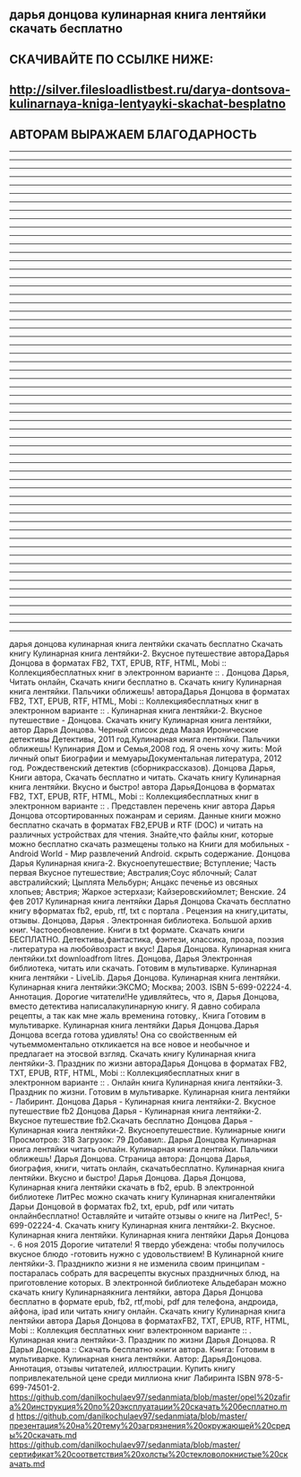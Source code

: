 дарья донцова кулинарная книга лентяйки скачать бесплатно
--------------------------------------------------
СКАЧИВАЙТЕ ПО ССЫЛКЕ НИЖЕ:
--------------------------------------------------
http://silver.filesloadlistbest.ru/darya-dontsova-kulinarnaya-kniga-lentyayki-skachat-besplatno
--------------------------------------------------
АВТОРАМ ВЫРАЖАЕМ БЛАГОДАРНОСТЬ
--------------------------------------------------
--------------------------------------------------
--------------------------------------------------
--------------------------------------------------
--------------------------------------------------
--------------------------------------------------
--------------------------------------------------
--------------------------------------------------
--------------------------------------------------
--------------------------------------------------
--------------------------------------------------
--------------------------------------------------
--------------------------------------------------
--------------------------------------------------
--------------------------------------------------
--------------------------------------------------
--------------------------------------------------
--------------------------------------------------
--------------------------------------------------
--------------------------------------------------
--------------------------------------------------
--------------------------------------------------
--------------------------------------------------
--------------------------------------------------
--------------------------------------------------
--------------------------------------------------
--------------------------------------------------
--------------------------------------------------
--------------------------------------------------
--------------------------------------------------
--------------------------------------------------
--------------------------------------------------
--------------------------------------------------
--------------------------------------------------
--------------------------------------------------
--------------------------------------------------
--------------------------------------------------
--------------------------------------------------
--------------------------------------------------
--------------------------------------------------
--------------------------------------------------
--------------------------------------------------
--------------------------------------------------
--------------------------------------------------
--------------------------------------------------
--------------------------------------------------
--------------------------------------------------
--------------------------------------------------
--------------------------------------------------
--------------------------------------------------
--------------------------------------------------
--------------------------------------------------
--------------------------------------------------
--------------------------------------------------
--------------------------------------------------
--------------------------------------------------
--------------------------------------------------
--------------------------------------------------
--------------------------------------------------
дарья донцова кулинарная книга лентяйки скачать бесплатно Скачать книгу Кулинарная книга лентяйки-2. Вкусное путешествие автораДарья Донцова в форматах FB2, TXT, EPUB, RTF, HTML, Mobi :: Коллекциябесплатных книг в электронном варианте :: . Донцова Дарья, Читать онлайн, Cкачать книги бесплатно в. Скачать книгу Кулинарная книга лентяйки. Пальчики оближешь! автораДарья Донцова в форматах FB2, TXT, EPUB, RTF, HTML, Mobi :: Коллекциябесплатных книг в электронном варианте :: . Кулинарная книга лентяйки-2. Вкусное путешествие - Донцова. Скачать книгу Кулинарная книга лентяйки, автор Дарья Донцова. Черный список деда Мазая  Иронические детективы Детективы, 2011 год.Кулинарная книга лентяйки. Пальчики оближешь! Кулинария Дом и Семья,2008 год. Я очень хочу жить: Мой личный опыт  Биографии и мемуарыДокументальная литература, 2012 год. Рождественский детектив (сборникрассказов). Донцова Дарья, Книги автора, Скачать бесплатно и читать. Скачать книгу Кулинарная книга лентяйки. Вкусно и быстро! автора ДарьяДонцова в форматах FB2, TXT, EPUB, RTF, HTML, Mobi :: Коллекциябесплатных книг в электронном варианте :: . Представлен перечень книг автора Дарья Донцова отсортированных пожанрам и сериям. Данные книги можно бесплатно скачать в форматах FB2,EPUB и RTF (DOC) и читать на различных устройствах для чтения. Знайте,что файлы книг, которые можно бесплатно скачать размещены только на
Книги для мобильных - Android World - Мир развлечений Android. скрыть содержание. Донцова Дарья Кулинарная книга-2. Вкусноепутешествие; Вступление; Часть первая Вкусное путешествие; Австралия;Соус яблочный; Салат австралийский; Цыплята Мельбурн; Анцакс печенье из овсяных хлопьев; Австрия; Жаркое эстерхази; Кайзеровскийомлет; Венские. 24 фев 2017  Кулинарная книга лентяйки Дарья Донцова  Скачать бесплатно книгу вформатах fb2, epub, rtf, txt с портала . Рецензия на книгу,цитаты, отзывы. Донцова, Дарья . Электронная библиотека. Большой архив книг. Частоеобновление. Книги в txt формате. Скачать книги БЕСПЛАТНО. Детективы,фантастика, фэнтези, классика, проза, поэзия -литература на любойвозраст и вкус!  Дарья Донцова. Кулинарная книга лентяйки.txt downloadfrom litres. Донцова, Дарья Электронная библиотека, читать или скачать. Готовим в мультиварке. Кулинарная книга лентяйки - LiveLib. Дарья Донцова. Кулинарная книга лентяйки. Кулинарная книга лентяйки:ЭКСМО; Москва; 2003. ISBN 5-699-02224-4. Аннотация. Дорогие читатели!Не удивляйтесь, что я, Дарья Донцова, вместо детектива написалакулинарную книгу. Я давно собирала рецепты, а так как мне жаль временина готовку,. Книга Готовим в мультиварке. Кулинарная книга лентяйки Дарья Донцова.Дарья Донцова всегда готова удивлять! Она со свойственным ей чутьеммоментально откликается на все новое и необычное и предлагает на этосвой взгляд. Скачать книгу Кулинарная книга лентяйки-3. Праздник по жизни автораДарья Донцова в форматах FB2, TXT, EPUB, RTF, HTML, Mobi :: Коллекциябесплатных книг в электронном варианте :: .
Онлайн книга Кулинарная книга лентяйки-3. Праздник по жизни. Готовим в мультиварке. Кулинарная книга лентяйки - Лабиринт. Донцова Дарья - Кулинарная книга лентяйки-2. Вкусное путешествие fb2 Донцова Дарья - Кулинарная книга лентяйки-2. Вкусное путешествие fb2.Скачать бесплатно Донцова Дарья - Кулинарная книга лентяйки-2. Вкусноепутешествие. Кулинарные книги  Просмотров: 318  Загрузок: 79  Добавил:. Дарья Донцова Кулинарная книга лентяйки  читать онлайн. Кулинарная книга лентяйки. Пальчики оближешь! Дарья Донцова. Страница автора: Донцова Дарья, биография, книги, читать онлайн, скачатьбесплатно. Кулинарная книга лентяйки. Вкусно и быстро! Дарья Донцова. Дарья Донцова, Кулинарная книга лентяйки  скачать в fb2, epub. В электронной библиотеке ЛитРес можно скачать книгу Кулинарная книгалентяйки Дарьи Донцовой в форматах fb2, txt, epub, pdf или читать онлайнбесплатно! Оставляйте и читайте отзывы о книге на ЛитРес!, 5-699-02224-4.
Скачать книгу Кулинарная книга лентяйки-2. Вкусное. Кулинарная книга лентяйки. Кулинарная книга лентяйки Дарья Донцова -. 6 ноя 2015  Дорогие читатели! Я твердо убеждена: чтобы получилось вкусное блюдо -готовить нужно с удовольствием! В Кулинарной книге лентяйки-3. Праздникпо жизни я не изменила своим принципам - постаралась собрать для васрецепты вкусных праздничных блюд, на приготовление которых. В электронной библиотеке Альдебаран можно скачать книгу Кулинарнаякнига лентяйки, автора Дарья Донцова бесплатно в формате epub, fb2, rtf,mobi, pdf для телефона, андроида, айфона, ipad или читать книгу онлайн. Скачать книгу Кулинарная книга лентяйки автора Дарья Донцова в форматахFB2, TXT, EPUB, RTF, HTML, Mobi :: Коллекция бесплатных книг вэлектронном варианте :: . Кулинарная книга лентяйки-3. Праздник по жизни Дарья Донцова. R Дарья Донцова :: Скачать бесплатно книги автора. Книга: Готовим в мультиварке. Кулинарная книга лентяйки. Автор: ДарьяДонцова. Аннотация, отзывы читателей, иллюстрации. Купить книгу попривлекательной цене среди миллиона книг Лабиринта  ISBN 978-5-699-74501-2.
https://github.com/danilkochulaev97/sedanmiata/blob/master/opel%20zafira%20инструкция%20по%20эксплуатации%20скачать%20бесплатно.md
https://github.com/danilkochulaev97/sedanmiata/blob/master/презентация%20на%20тему%20загрязнения%20окружающей%20среды%20скачать.md
https://github.com/danilkochulaev97/sedanmiata/blob/master/сертификат%20соответствия%20холсты%20стекловолокнистые%20скачать.md